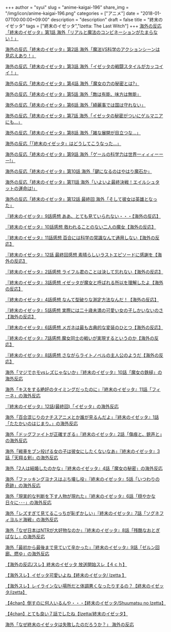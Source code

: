 +++
author = "syui"
slug = "anime-kaigai-196"
share_img = "/img/icon/anime-kaigai-196.png"
categories = ["アニメ"]
date = "2018-01-07T00:00:00+09:00"
description = "description"
draft = false
title = "終末のイゼッタ"
tags = ["終末のイゼッタ","Izetta: The Last Witch"]
+++
<a href="http://honyakutyuihou.hatenablog.com/entry/2016/10/02/102908" rel="nofollow" target="_blank" title="海外の反応「終末のイゼッタ」第1話 海外「リアルと魔法のコンビネーションがたまらない！」">海外の反応「終末のイゼッタ」第1話 海外「リアルと魔法のコンビネーションがたまらない！」</a>

<a href="http://honyakutyuihou.hatenablog.com/entry/2016/10/09/114130" rel="nofollow" target="_blank" title="海外の反応「終末のイゼッタ」第2話 海外「魔法VS科学のアクションシーンは見応えあり！」">海外の反応「終末のイゼッタ」第2話 海外「魔法VS科学のアクションシーンは見応えあり！」</a>

<a href="http://honyakutyuihou.hatenablog.com/entry/2016/10/16/120047" rel="nofollow" target="_blank" title="海外の反応「終末のイゼッタ」第3話 海外「イゼッタの戦闘スタイルがカッコイイ！」">海外の反応「終末のイゼッタ」第3話 海外「イゼッタの戦闘スタイルがカッコイイ！」</a>

<a href="http://honyakutyuihou.hatenablog.com/entry/2016/10/23/102844" rel="nofollow" target="_blank" title="海外の反応「終末のイゼッタ」第4話 海外「魔女の力の秘密とは?」">海外の反応「終末のイゼッタ」第4話 海外「魔女の力の秘密とは?」</a>

<a href="http://honyakutyuihou.hatenablog.com/entry/2016/10/30/102636" rel="nofollow" target="_blank" title="海外の反応「終末のイゼッタ」第5話 海外「敵は有能、味方は無能」">海外の反応「終末のイゼッタ」第5話 海外「敵は有能、味方は無能」</a>

<a href="http://honyakutyuihou.hatenablog.com/entry/2016/11/06/105941" rel="nofollow" target="_blank" title="海外の反応「終末のイゼッタ」第6話 海外「綺麗事では国は守れない」">海外の反応「終末のイゼッタ」第6話 海外「綺麗事では国は守れない」</a>

<a href="http://honyakutyuihou.hatenablog.com/entry/2016/11/13/103846" rel="nofollow" target="_blank" title="海外の反応「終末のイゼッタ」第7話 海外「イゼッタの秘密がついにゲルマニアにも...」">海外の反応「終末のイゼッタ」第7話 海外「イゼッタの秘密がついにゲルマニアにも...」</a>

<a href="http://honyakutyuihou.hatenablog.com/entry/2016/11/20/102604" rel="nofollow" target="_blank" title="海外の反応「終末のイゼッタ」第8話 海外「雑な展開が目立つな...」">海外の反応「終末のイゼッタ」第8話 海外「雑な展開が目立つな...」</a>

<a href="http://honyakutyuihou.hatenablog.com/entry/2016/11/22/001045" rel="nofollow" target="_blank" title="海外の反応「「終末のイゼッタ」はどうしてこうなった...」">海外の反応「「終末のイゼッタ」はどうしてこうなった...」</a>

<a href="http://honyakutyuihou.hatenablog.com/entry/2016/11/27/105128" rel="nofollow" target="_blank" title="海外の反応「終末のイゼッタ」第9話 海外「ゲールの科学力は世界一ィィィーーー!」">海外の反応「終末のイゼッタ」第9話 海外「ゲールの科学力は世界一ィィィーーー!」</a>

<a href="http://honyakutyuihou.hatenablog.com/entry/2016/12/04/102526" rel="nofollow" target="_blank" title="海外の反応「終末のイゼッタ」第10話 海外「鍵になるのはやはり魔石か」">海外の反応「終末のイゼッタ」第10話 海外「鍵になるのはやはり魔石か」</a>

<a href="http://honyakutyuihou.hatenablog.com/entry/2016/12/11/102959" rel="nofollow" target="_blank" title="海外の反応「終末のイゼッタ」第11話 海外「いよいよ最終決戦！エイルシュタットの運命は!」">海外の反応「終末のイゼッタ」第11話 海外「いよいよ最終決戦！エイルシュタットの運命は!」</a>

<a href="http://honyakutyuihou.hatenablog.com/entry/2016/12/18/105455" rel="nofollow" target="_blank" title="海外の反応「終末のイゼッタ」第12話 最終回 海外「そして彼女は英雄となった」">海外の反応「終末のイゼッタ」第12話 最終回 海外「そして彼女は英雄となった」</a>

<a href="http://kaiotahan.com/archives/1054" rel="nofollow" target="_blank" title="『終末のイゼッタ』9話感想 ああ、とても見ていられない・・・【海外の反応】">『終末のイゼッタ』9話感想 ああ、とても見ていられない・・・【海外の反応】</a>

<a href="http://kaiotahan.com/archives/1129" rel="nofollow" target="_blank" title="『終末のイゼッタ』10話感想 救われることのない二人の魔女【海外の反応】">『終末のイゼッタ』10話感想 救われることのない二人の魔女【海外の反応】</a>

<a href="http://kaiotahan.com/archives/1205" rel="nofollow" target="_blank" title="『終末のイゼッタ』11話感想 百合には科学の常識なんて通用しない【海外の反応】">『終末のイゼッタ』11話感想 百合には科学の常識なんて通用しない【海外の反応】</a>

<a href="http://kaiotahan.com/archives/1272" rel="nofollow" target="_blank" title="『終末のイゼッタ』12話 最終回感想 素晴らしいラストエピソードに感謝を【海外の反応】">『終末のイゼッタ』12話 最終回感想 素晴らしいラストエピソードに感謝を【海外の反応】</a>

<a href="http://kaiotahan.com/archives/556" rel="nofollow" target="_blank" title="『終末のイゼッタ』2話感想 ライフル君のことは決して忘れない【海外の反応】">『終末のイゼッタ』2話感想 ライフル君のことは決して忘れない【海外の反応】</a>

<a href="http://kaiotahan.com/archives/631" rel="nofollow" target="_blank" title="『終末のイゼッタ』3話感想 イゼッタが魔女と呼ばれる所以を理解したよ【海外の反応】">『終末のイゼッタ』3話感想 イゼッタが魔女と呼ばれる所以を理解したよ【海外の反応】</a>

<a href="http://kaiotahan.com/archives/706" rel="nofollow" target="_blank" title="『終末のイゼッタ』4話感想 なんて型破りな測定方法なんだ！【海外の反応】">『終末のイゼッタ』4話感想 なんて型破りな測定方法なんだ！【海外の反応】</a>

<a href="http://kaiotahan.com/archives/781" rel="nofollow" target="_blank" title=" 『終末のイゼッタ』5話感想 実際には二十歳未満の可愛い女の子しかいないのさ【海外の反応】"> 『終末のイゼッタ』5話感想 実際には二十歳未満の可愛い女の子しかいないのさ【海外の反応】</a>

<a href="http://kaiotahan.com/archives/842" rel="nofollow" target="_blank" title="『終末のイゼッタ』6話感想 メガネは最も古典的な変装のひとつ【海外の反応】">『終末のイゼッタ』6話感想 メガネは最も古典的な変装のひとつ【海外の反応】</a>

<a href="http://kaiotahan.com/archives/904" rel="nofollow" target="_blank" title="『終末のイゼッタ』7話感想 魔女同士の戦いが実現するというのか【海外の反応】">『終末のイゼッタ』7話感想 魔女同士の戦いが実現するというのか【海外の反応】</a>

<a href="http://kaiotahan.com/archives/979" rel="nofollow" target="_blank" title="『終末のイゼッタ』8話感想 さながらライトノベルの主人公のようだ【海外の反応】">『終末のイゼッタ』8話感想 さながらライトノベルの主人公のようだ【海外の反応】</a>

<a href="http://mkmk.main.jp/anime/izetta/ep10r" rel="nofollow" target="_blank" title=" 海外「マジでホモvsレズじゃないか」『終末のイゼッタ』10話「魔女の鉄槌」の海外反応"> 海外「マジでホモvsレズじゃないか」『終末のイゼッタ』10話「魔女の鉄槌」の海外反応</a>

<a href="http://mkmk.main.jp/anime/izetta/ep11r" rel="nofollow" target="_blank" title="海外「キスをする絶好のタイミングだったのに」『終末のイゼッタ』11話「フィーネ」の海外反応">海外「キスをする絶好のタイミングだったのに」『終末のイゼッタ』11話「フィーネ」の海外反応</a>

<a href="http://mkmk.main.jp/anime/izetta/ep12r" rel="nofollow" target="_blank" title="『終末のイゼッタ』12話(最終回)「イゼッタ」の海外反応">『終末のイゼッタ』12話(最終回)「イゼッタ」の海外反応</a>

<a href="http://mkmk.main.jp/anime/izetta/ep1r" rel="nofollow" target="_blank" title="海外「百合混じりのナチスアニメとか誰が見るんだよ」『終末のイゼッタ』1話「たたかいのはじまり。」の海外反応">海外「百合混じりのナチスアニメとか誰が見るんだよ」『終末のイゼッタ』1話「たたかいのはじまり。」の海外反応</a>

<a href="http://mkmk.main.jp/anime/izetta/ep2r" rel="nofollow" target="_blank" title="海外「ドッグファイトが正確すぎる」『終末のイゼッタ』2話「傷痕と、銃声と」の海外反応">海外「ドッグファイトが正確すぎる」『終末のイゼッタ』2話「傷痕と、銃声と」の海外反応</a>

<a href="http://mkmk.main.jp/anime/izetta/ep3r" rel="nofollow" target="_blank" title="海外「戦車をブン投げる女の子は彼女にしたくないなあ」『終末のイゼッタ』3話「天翔る剣」の海外反応">海外「戦車をブン投げる女の子は彼女にしたくないなあ」『終末のイゼッタ』3話「天翔る剣」の海外反応</a>

<a href="http://mkmk.main.jp/anime/izetta/ep4r" rel="nofollow" target="_blank" title="海外「2人は結婚したのかな」『終末のイゼッタ』4話「魔女の秘密」の海外反応">海外「2人は結婚したのかな」『終末のイゼッタ』4話「魔女の秘密」の海外反応</a>

<a href="http://mkmk.main.jp/anime/izetta/ep5r" rel="nofollow" target="_blank" title="海外「ファッキングヨナスはぶち壊し役」『終末のイゼッタ』5話「いつわりの奇跡」の海外反応">海外「ファッキングヨナスはぶち壊し役」『終末のイゼッタ』5話「いつわりの奇跡」の海外反応</a>

<a href="http://mkmk.main.jp/anime/izetta/ep6r" rel="nofollow" target="_blank" title="海外「現実的な判断を下す人物が現れた」『終末のイゼッタ』6話「穏やかな日々に･･･」の海外反応">海外「現実的な判断を下す人物が現れた」『終末のイゼッタ』6話「穏やかな日々に･･･」の海外反応</a>

<a href="http://mkmk.main.jp/anime/izetta/ep7r" rel="nofollow" target="_blank" title="海外「レズすぎて見てるこっちが恥ずかしい」『終末のイゼッタ』7話「ソグネフィヨルド海戦」の海外反応">海外「レズすぎて見てるこっちが恥ずかしい」『終末のイゼッタ』7話「ソグネフィヨルド海戦」の海外反応</a>

<a href="http://mkmk.main.jp/anime/izetta/ep8r" rel="nofollow" target="_blank" title="海外「なぜ日本はNTRが大好物なのか」『終末のイゼッタ』8話「残酷なおとぎばなし」の海外反応">海外「なぜ日本はNTRが大好物なのか」『終末のイゼッタ』8話「残酷なおとぎばなし」の海外反応</a>

<a href="http://mkmk.main.jp/anime/izetta/ep9r" rel="nofollow" target="_blank" title="海外「最初から最後まで見ていて辛かった」『終末のイゼッタ』9話「ゼルン回廊、燃ゆ」の海外反応">海外「最初から最後まで見ていて辛かった」『終末のイゼッタ』9話「ゼルン回廊、燃ゆ」の海外反応</a>

<a href="http://realmoneytradeformoney.com/2016/10/02/%E3%80%90%E6%B5%B7%E5%A4%96%E3%82%B9%E3%83%AC%E3%80%91%E7%B5%82%E6%9C%AB%E3%81%AE%E3%82%A4%E3%82%BC%E3%83%83%E3%82%BF%E3%80%80%E6%94%BE%E9%80%81%E9%96%8B%E5%A7%8B%E3%82%B9%E3%83%AC%E3%80%90%EF%BC%94/" rel="nofollow" target="_blank" title=" 【海外の反応/スレ】終末のイゼッタ 放送開始スレ【４ｃｈ】"> 【海外の反応/スレ】終末のイゼッタ 放送開始スレ【４ｃｈ】</a>

<a href="http://realmoneytradeformoney.com/2016/10/11/%E3%80%90%E6%B5%B7%E5%A4%96%E3%82%B9%E3%83%AC%E3%80%91%E3%82%A4%E3%82%BC%E3%83%83%E3%82%BF%E5%8F%AF%E6%84%9B%E3%81%84%E3%82%88%E3%81%AD%E3%80%90%E7%B5%82%E6%9C%AB%E3%81%AE%E3%82%A4%E3%82%BC%E3%83%83/" rel="nofollow" target="_blank" title=" 【海外スレ】イゼッタ可愛いよね【終末のイゼッタ/ Izetta 】"> 【海外スレ】イゼッタ可愛いよね【終末のイゼッタ/ Izetta 】</a>

<a href="http://realmoneytradeformoney.com/2016/10/25/%E3%80%90%E6%B5%B7%E5%A4%96%E3%82%B9%E3%83%AC%E3%80%91%E3%83%AC%E3%82%A4%E3%83%A9%E3%82%A4%E3%83%B3%E3%81%AA%E3%81%84%E5%A0%B4%E6%89%80%E3%81%A0%E3%81%A8%E4%BD%93%E8%AA%BF%E6%82%AA%E3%81%8F%E3%81%AA/" rel="nofollow" target="_blank" title="【海外スレ】レイラインない場所だと体調悪くなったりするの？【終末のイゼッタ/izetta】">【海外スレ】レイラインない場所だと体調悪くなったりするの？【終末のイゼッタ/izetta】</a>

<a href="http://realmoneytradeformoney.com/2016/11/11/%E3%80%904chan%E3%80%91%E5%80%92%E3%81%99%E3%81%AE%E3%81%AB%E4%BD%95%E4%BA%BA%E3%81%84%E3%82%8B%E3%82%93%E3%82%84%E3%83%BB%E3%83%BB%E3%83%BB%E3%80%90%E7%B5%82%E6%9C%AB%E3%81%AE%E3%82%A4%E3%82%BC/" rel="nofollow" target="_blank" title="【4chan】倒すのに何人いるんや・・・【終末のイゼッタ/Shuumatsu no Izetta】">【4chan】倒すのに何人いるんや・・・【終末のイゼッタ/Shuumatsu no Izetta】</a>

<a href="http://realmoneytradeformoney.com/2016/11/13/%E3%80%904chan%E3%80%91%E3%81%A8%E3%81%A6%E3%82%82%E8%89%AF%E3%81%84%EF%BC%97%E8%A9%B1%E3%81%A7%E3%81%97%E3%81%9F%E3%81%AD%E3%80%90izetta%E7%B5%82%E6%9C%AB%E3%81%AE%E3%82%A4%E3%82%BC%E3%83%83/" rel="nofollow" target="_blank" title="【4chan】とても良い７話でしたね【Izetta/終末のイゼッタ】">【4chan】とても良い７話でしたね【Izetta/終末のイゼッタ】</a>

<a href="http://www.anihon.com/entry/2017/01/04/180000" rel="nofollow" target="_blank" title="海外「なぜ終末のイゼッタは失敗したのだろうか？」 海外の反応">海外「なぜ終末のイゼッタは失敗したのだろうか？」 海外の反応</a>
